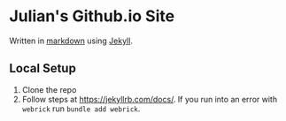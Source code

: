 # Julian's Github.io Site

Written in [markdown](https://www.markdownguide.org/) using [Jekyll](https://jekyllrb.com/).

## Local Setup

1.  Clone the repo
2.  Follow steps at https://jekyllrb.com/docs/.  If you run into an error with `webrick` run `bundle add webrick`.
